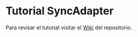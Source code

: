 # Tutorial SyncAdapter
Para revisar el tutorial visitar el [Wiki](https://github.com/aamatte/EjemploSyncAdapter/wiki) del repositorio.
